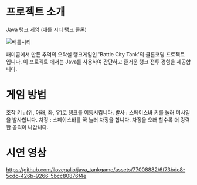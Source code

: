 # 프로젝트 소개
Java 탱크 게임 (배틀 시티 탱크 클론)

![배틀시티](https://github.com/ilovegalio/java_tankgame/assets/77008882/e2a671d4-e89a-47c3-a07c-ece9ad0e721e)


패미콤에서 만든 추억의 오락실 탱크게임인 'Battle City Tank'의 클론코딩 프로젝트 입니다. 이 프로젝트 에서는 Java를 사용하여 간단하고 즐거운 탱크 전투 경험을 제공합니다.

# 게임 방법
조작 키 : (위, 아래, 좌, 우)로 탱크를 이동시킵니다.
발사 : 스페이스바 키를 눌러 미사일을 발사합니다.
차징 : 스페이스바를 꾹 눌러 차징을 합니다. 차징을 오래 할수록 더 강력한 공격이 나갑니다.


# 시연 영상
https://github.com/ilovegalio/java_tankgame/assets/77008882/6f73bdc8-5cdc-426b-9266-5bcc80876f4e
